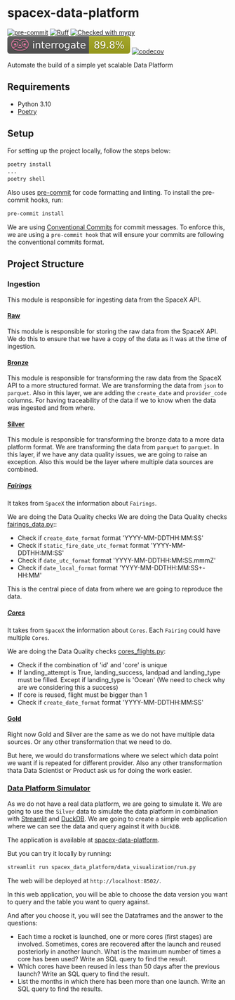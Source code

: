 # spacex-data-platform

[![pre-commit](https://img.shields.io/badge/pre--commit-enabled-brightgreen?logo=pre-commit\&logoColor=white)](https://github.com/pre-commit/pre-commit)
[![Ruff](https://img.shields.io/endpoint?url=https://raw.githubusercontent.com/astral-sh/ruff/main/assets/badge/v2.json)](https://github.com/astral-sh/ruff)
[![Checked with mypy](https://img.shields.io/badge/mypy-checked-blue)](http://mypy-lang.org/)
[![Docstring checked with Interrogate](./badges/interrogate.svg)](https://interrogate.readthedocs.io/en/latest/)
[![codecov](https://codecov.io/gh/Darth-ATA/spacex-data-platform/graph/badge.svg?token=W0F50KAR2S)](https://codecov.io/gh/Darth-ATA/spacex-data-platform)

Automate the build of a simple yet scalable Data Platform

## Requirements

- Python 3.10
- [Poetry](https://python-poetry.org)

## Setup

For setting up the project locally, follow the steps below:

```bash
poetry install
...
poetry shell
```

Also uses [pre-commit](https://pre-commit.com) for code formatting and linting. To install the pre-commit hooks, run:

```bash
pre-commit install
```

We are using [Conventional Commits](https://www.conventionalcommits.org/en/v1.0.0/) for commit messages. To enforce this, we are using a `pre-commit hook` that will ensure your commits are following the conventional commits format.

## Project Structure

### Ingestion

This module is responsible for ingesting data from the SpaceX API.

#### [Raw](spacex_data_platform/ingestion/raw)

This module is responsible for storing the raw data from the SpaceX API. We do this to ensure that we have a copy of the data as it was at the time of ingestion.

#### [Bronze](spacex_data_platform/ingestion/bronze)

This module is responsible for transforming the raw data from the SpaceX API to a more structured format. We are transforming the data from `json` to `parquet`. Also in this layer, we are adding the `create_date` and `provider_code` columns. For having traceability of the data if we to know when the data was ingested and from where.

#### [Silver](spacex_data_platform/ingestion/silver)

This module is responsible for transforming the bronze data to a more data platform format. We are transforming the data from `parquet` to `parquet`. In this layer, if we have any data quality issues, we are going to raise an exception.
Also this would be the layer where multiple data sources are combined.

##### [Fairings](spacex_data_platform/ingestion/silver/fairings_data.py)

It takes from `SpaceX` the information about `Fairings`.

We are doing the Data Quality checks We are doing the Data Quality checks [fairings_data.py](spacex_data_platform/ingestion/silver/schemas/fairings_data.py)::

- Check if `create_date_format` format 'YYYY-MM-DDTHH:MM:SS'
- Check if `static_fire_date_utc_format` format 'YYYY-MM-DDTHH:MM:SS'
- Check if `date_utc_format` format 'YYYY-MM-DDTHH:MM:SS.mmmZ'
- Check if `date_local_format` format 'YYYY-MM-DDTHH:MM:SS+-HH:MM'

This is the central piece of data from where we are going to reproduce the data.

##### [Cores](spacex_data_platform/ingestion/silver/cores_data.py)

It takes from `SpaceX` the information about `Cores`. Each `Fairing` could have multiple `Cores`.

We are doing the Data Quality checks [cores_flights.py](spacex_data_platform/ingestion/silver/schemas/cores_flights.py):

- Check if the combination of 'id' and 'core' is unique
- If landing_attempt is True, landing_success, landpad and landing_type must be filled. Except if landing_type is 'Ocean' (We need to check why are we considering this a success)
- If core is reused, flight must be bigger than 1
- Check if `create_date_format` format 'YYYY-MM-DDTHH:MM:SS'

#### [Gold](spacex_data_platform/ingestion/gold)

Right now Gold and Silver are the same as we do not have multiple data sources. Or any other transformation that we need to do.

But here, we would do transformations where we select which data point we want if is repeated for different provider.
Also any other transformation thata Data Scientist or Product ask us for doing the work easier.

### [Data Platform Simulator](spacex_data_platform/data_visualization/run.py)

As we do not have a real data platform, we are going to simulate it.
We are going to use the `Silver` data to simulate the data platform in combination with [Streamlit](https://streamlit.io) and [DuckDB](https://duckdb.org/). We are going to create a simple web application where we can see the data and query against it with `DuckDB`.

The application is available at [spacex-data-platform](https://spacex-data-platform-ffgbkpdctuymeg27xwg5su.streamlit.app/).

But you can try it locally by running:

```bash
streamlit run spacex_data_platform/data_visualization/run.py
```

The web will be deployed at `http://localhost:8502/`.

In this web application, you will be able to choose the data version you want to query and the table you want to query against.

And after you choose it, you will see the Dataframes and the answer to the questions:

- Each time a rocket is launched, one or more cores (first stages) are involved. Sometimes, cores are recovered after the launch and reused posteriorly in another launch. What is the maximum number of times a core has been used? Write an SQL query to find the result.
- Which cores have been reused in less than 50 days after the previous launch? Write an SQL query to find the result.
- List the months in which there has been more than one launch. Write an SQL query to find the results.
